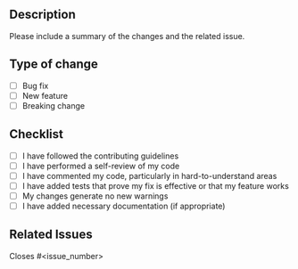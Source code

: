 ## Description

Please include a summary of the changes and the related issue. 

## Type of change

- [ ] Bug fix
- [ ] New feature
- [ ] Breaking change

## Checklist

- [ ] I have followed the contributing guidelines
- [ ] I have performed a self-review of my code
- [ ] I have commented my code, particularly in hard-to-understand areas
- [ ] I have added tests that prove my fix is effective or that my feature works
- [ ] My changes generate no new warnings
- [ ] I have added necessary documentation (if appropriate)

## Related Issues

Closes #<issue_number>
